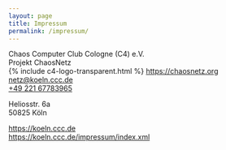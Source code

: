 ```yaml
---
layout: page
title: Impressum
permalink: /impressum/
---
```

Chaos Computer Club Cologne (C4) e.V. <br />
Projekt ChaosNetz <br />
{% include c4-logo-transparent.html %}
<a href="https://chaosnetz.org">https://chaosnetz.org</a> <br />
<a href="mailto:netz@koeln.ccc.de">netz@koeln.ccc.de</a> <br />
<a href="tel:+4922167783965">+49 221 67783965</a>
<p>
Heliosstr. 6a <br />
50825 Köln
</p>
<p><a href="https://koeln.ccc.de">https://koeln.ccc.de</a><br />
<a href="https://koeln.ccc.de/impressum/index.xml">https://koeln.ccc.de/impressum/index.xml</a></p>